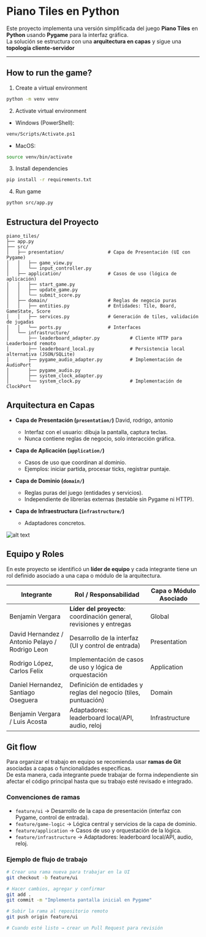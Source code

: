 # Piano Tiles en Python

Este proyecto implementa una versión simplificada del juego **Piano Tiles** en **Python** usando **Pygame** para la interfaz gráfica.  
La solución se estructura con una **arquitectura en capas** y sigue una **topología cliente-servidor**

---

## How to run the game?
1. Create a virtual environment
```bash
python -m venv venv
```

2. Activate virtual environment
- Windows (PowerShell):
```bash
venv/Scripts/Activate.ps1
```
- MacOS:
```bash
source venv/bin/activate
```

3. Install dependencies
```bash
pip install -r requirements.txt
```

4. Run game
```bash
python src/app.py
```

## Estructura del Proyecto

```plaintext
piano_tiles/
├── app.py
├── src/
│   ├── presentation/                # Capa de Presentación (UI con Pygame)
│   │   ├── game_view.py
│   │   └── input_controller.py
│   ├── application/                 # Casos de uso (lógica de aplicación)
│   │   ├── start_game.py
│   │   ├── update_game.py
│   │   └── submit_score.py
│   ├── domain/                      # Reglas de negocio puras
│   │   ├── entities.py              # Entidades: Tile, Board, GameState, Score
│   │   ├── services.py              # Generación de tiles, validación de jugadas
│   │   └── ports.py                 # Interfaces
│   └── infrastructure/              
│       ├── leaderboard_adapter.py           # Cliente HTTP para Leaderboard remoto
│       ├── leaderboard_local.py             # Persistencia local alternativa (JSON/SQLite)
│       ├── pygame_audio_adapter.py          # Implementación de AudioPort
│       ├── pygame_audio.py
│       ├── system_clock_adapter.py          
│       └── system_clock.py                  # Implementación de ClockPort
```

##  Arquitectura en Capas

- **Capa de Presentación (`presentation/`)**  David, rodrigo, antonio 
  - Interfaz con el usuario: dibuja la pantalla, captura teclas.  
  - Nunca contiene reglas de negocio, solo interacción gráfica.  

- **Capa de Aplicación (`application/`)**  
  - Casos de uso que coordinan al dominio.  
  - Ejemplos: iniciar partida, procesar ticks, registrar puntaje.  

- **Capa de Dominio (`domain/`)**  
  - Reglas puras del juego (entidades y servicios).  
  - Independiente de librerías externas (testable sin Pygame ni HTTP).  

- **Capa de Infraestructura (`infrastructure/`)**  
  - Adaptadores concretos.  

 ![alt text](https://i.ibb.co/GfyMK171/Screenshot-2025-10-23-at-10-36-16-a-m.png)
 
 ## Equipo y Roles

En este proyecto se identificó un **líder de equipo** y cada integrante tiene un rol definido asociado a una capa o módulo de la arquitectura.

| Integrante                | Rol / Responsabilidad                         | Capa o Módulo Asociado |
|----------------------------|-----------------------------------------------|-------------------------|
| Benjamin Vergara        | **Líder del proyecto**: coordinación general, revisiones y entregas | Global |
| David Hernandez / Antonio Pelayo / Rodrigo Leon  | Desarrollo de la interfaz (UI y control de entrada) | Presentation |
| Rodrigo López, Carlos Felix    | Implementación de casos de uso y lógica de orquestación | Application |
| Daniel Hernandez, Santiago Oseguera     | Definición de entidades y reglas del negocio (tiles, puntuación) | Domain |
| Benjamin Vergara / Luis Acosta   | Adaptadores: leaderboard local/API, audio, reloj | Infrastructure ||


## Git flow

Para organizar el trabajo en equipo se recomienda usar **ramas de Git** asociadas a capas o funcionalidades específicas.  
De esta manera, cada integrante puede trabajar de forma independiente sin afectar el código principal hasta que su trabajo esté revisado e integrado.

### Convenciones de ramas
- `feature/ui` → Desarrollo de la capa de presentación (interfaz con Pygame, control de entrada).  
- `feature/game-logic` → Lógica central y servicios de la capa de dominio.  
- `feature/application` → Casos de uso y orquestación de la lógica.  
- `feature/infrastructure` → Adaptadores: leaderboard local/API, audio, reloj.  

### Ejemplo de flujo de trabajo
```bash
# Crear una rama nueva para trabajar en la UI
git checkout -b feature/ui

# Hacer cambios, agregar y confirmar
git add .
git commit -m "Implementa pantalla inicial en Pygame"

# Subir la rama al repositorio remoto
git push origin feature/ui

# Cuando esté listo → crear un Pull Request para revisión
